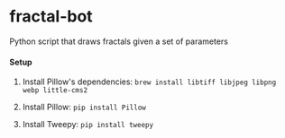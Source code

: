 fractal-bot
===========

Python script that draws fractals given a set of parameters

#### Setup

1. Install Pillow's dependencies: `brew install libtiff libjpeg libpng webp little-cms2`

1. Install Pillow: `pip install Pillow`

1. Install Tweepy: `pip install tweepy`

